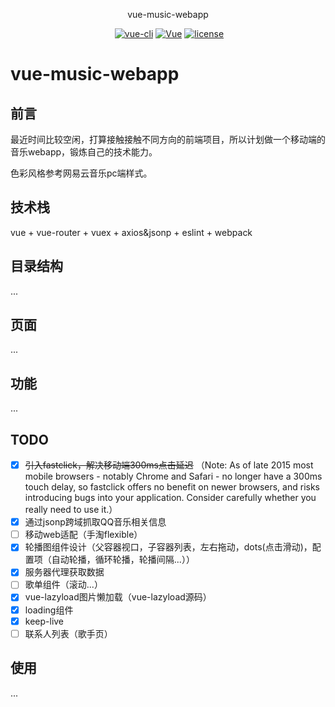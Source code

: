 <p align="center">vue-music-webapp</p>
<p align="center">
  <a href="https://github.com/javion25/vue-music-webapp"><img src="https://img.shields.io/badge/npm-v5.6.0-blue.svg?maxAge=2592000" alt=""></a>
  <a href="https://github.com/vuejs/vue-cli"><img src="https://img.shields.io/badge/vue--cli-v3.1.0-blue.svg" alt="vue-cli"></a>
  <a href="https://github.com/vuejs/vue"><img src="https://img.shields.io/badge/vue-v2.5.17-blue.svg" alt="Vue"></a>
  <a href="https://github.com/javion25/vue-music-webapp/blob/master/LICENSE"><img src="https://img.shields.io/github/license/mashape/apistatus.svg" alt="license"></a>
</p>

# vue-music-webapp

## 前言

最近时间比较空闲，打算接触接触不同方向的前端项目，所以计划做一个移动端的音乐webapp，锻炼自己的技术能力。

色彩风格参考网易云音乐pc端样式。
<!-- 主要可能会参考模仿安卓版的QQ音乐去做一个功能简化版的qq音乐。 -->

## 技术栈

vue + vue-router + vuex + axios&jsonp + eslint + webpack 

## 目录结构

...

## 页面

...

## 功能

...

## TODO

- [x] ~~引入fastclick，解决移动端300ms点击延迟~~ （Note: As of late 2015 most mobile browsers - notably Chrome and Safari - no longer have a 300ms touch delay, so fastclick offers no benefit on newer browsers, and risks introducing bugs into your application. Consider carefully whether you really need to use it.）
- [x] 通过jsonp跨域抓取QQ音乐相关信息
- [ ] 移动web适配（手淘flexible）
- [x] 轮播图组件设计（父容器视口，子容器列表，左右拖动，dots(点击滑动)，配置项（自动轮播，循环轮播，轮播间隔...））
- [x] 服务器代理获取数据
- [ ] 歌单组件（滚动...）
- [x] vue-lazyload图片懒加载（vue-lazyload源码）
- [x] loading组件
- [x] keep-live
- [ ] 联系人列表（歌手页）

## 使用

...